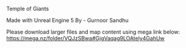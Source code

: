 Temple of Giants 



Made with Unreal Engine 5 
By - Gurnoor Sandhu


Please download larger files and map content using mega link below:
https://mega.nz/folder/VQJzSBwa#GjgVaqag9LOAtely4GahUw
